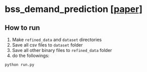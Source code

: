 # bss_demand_prediction [[paper]](https://drive.google.com/file/d/1lIvwJzocxBD_vFONa8kQIeWILNLPoGUh/view)

## How to run

1. Make `refined_data` and `dataset` directories 
2. Save all csv files to `dataset` folder
3. Save all other binary files to `refined_data` folder
4. do the followings:

```
python run.py
```

